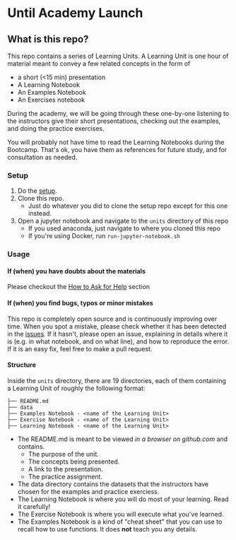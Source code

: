 # Until Academy Launch

## What is this repo?

This repo contains a series of Learning Units. 
A Learning Unit is one hour of material meant to convey a few related concepts in the form of

- a short (<15 min) presentation
- A Learning Notebook 
- An Examples Notebook
- An Exercises notebook

During the academy, we will be going through these one-by-one listening to the instructors give their short presentations, checking out the examples, and doing the practice exercises. 

You will probably not have time to read the Learning Notebooks during the Bootcamp. That's ok, you have them as references for future study, and for consultation as needed. 

### Setup

1. Do the [setup](https://github.com/LDSSA/setup).
1. Clone this repo.
    - Just do whatever you did to clone the setup repo except for this one instead.
1. Open a jupyter notebook and navigate to the `units` directory of this repo
    - If you used anaconda, just navigate to where you cloned this repo
    - If you're using Docker, run `run-jupyter-notebook.sh`

### Usage

#### If (when) you have doubts about the materials  
Please checkout the [How to Ask for Help](https://github.com/LDSSA/wiki/wiki/How-to-ask-for-and-give-help) section 

#### If (when) you find bugs, typos or minor mistakes 
This repo is completely open source and is continuously improving over time. When you spot a mistake, please check whether it has been detected in the [issues](https://github.com/LDSSA/bootcamp/issues). If it hasn't, please open an issue, explaining in details where it is (e.g. in what notebook, and on what line), and how to reproduce the error. If it is an easy fix, feel free to make a pull request.  

#### Structure
Inside the `units` directory, there are 19 directories, each of them containing
a Learning Unit of roughly the following format:

```
├── README.md
├── data
├── Examples Notebook - <name of the Learning Unit> 
├── Exercise Notebook - <name of the Learning Unit> 
├── Learning Notebook - <name of the Learning Unit> 
```

- The README.md is meant to be viewed *in a browser on github.com* and contains.
    - The purpose of the unit.
    - The concepts being presented.
    - A link to the presentation.
    - The practice assignment.
- The data directory contains the datasets that the instructors have
  chosen for the examples and practice exerciess.
- The Learning Notebook is where you will do most of your learning. Read it carefully! 
- The Exercise Notebook is where you will execute what you've learned. 
- The Examples Notebook is a kind of "cheat sheet" that you can use to recall how  to use functions. It does **not** teach you any details. 
 
